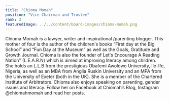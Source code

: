 ```yaml
---
title: "Chioma Momah"
position: "Vice Chairman and Trustee"
rank: 2
featuredImage: ../../content/board-images/chioma-momah.png
---
```


Chioma Momah is a lawyer, writer and inspirational /parenting blogger. This mother of four is the author of the children's books “First day at the Big School” and “Fun Day at the Museum” as well as the Goals, Gratitude and Growth Journal.
Chioma is also the founder of Let's Encourage A Reading Nation" (L.E.A.R.N) which is aimed at improving literacy among children.
She holds an L.L.B from the prestigious Obafemi Awolowo University, Ile-Ife, Nigeria, as well as an MBA from Anglia Ruskin University and an MPA from the University of Exeter (both in the UK). She is a member of the Chartered Institute of Arbitrators.
Chioma also enjoys speaking on parenting, gender issues and literacy. Follow her on Facebook at Chiomah’s Blog, Instagram @chiomahmomah and read her posts.
